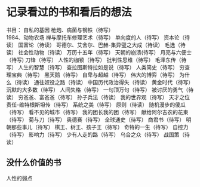 #  记录看过的书和看后的想法
书目：
自私的基因
枪炮、病菌与钢铁（待写）  
1984、动物农场
禅与摩托车修理艺术（待写）
单向度的人（待写）
资本论（待读）
国富论（待读）
哥德尔、艾舍尔、巴赫-集异璧之大成（待读）
毛选（待读）
社会性动物（待读）
万历十五年（待写）
天朝的崩溃(待写）
月亮与六便士（待写)
刀锋（待写）
人性的枷锁（待写）
批判性思维（待写）
毛泽东传（待写）
人生的智慧（待写）
查拉图斯特拉如是说（待写）
人类简史（待写）
穷查理宝典（待写）
黑天鹅（待写）
自卑与超越（待写）
伟大的博弈（待写）
为什么（待读）
通往奴役之路（待读）
中国历代政治得失（待读）
黄金时代（待写）
沉默的大多数（待写）
人间失格（待写）
一句顶万句（待写）
被讨厌的勇气（待读）
穷爸爸、富爸爸（待写）
孙子兵法（待读）
我的世界观（待写）
天才之位责任-维特根斯坦传（待写）
系统之美（待写）
原则（待读）
随机漫步的傻瓜（待写）
看不见的城市（待写）
我的团长我的团（待写）
献给阿尔吉农的花束（待写）
菊与刀（待写）
奥德赛（待写）
全球通史（待写）
商君书（待写）
明朝那些事儿（待写）
棋王、树王、孩子王（待写）
奇特的一生（待写）
自控力（待写）
影响力（待写）
少有人走的路（待写）
乌合之众（待写）
战国策（待读）
## 没什么价值的书
人性的弱点
